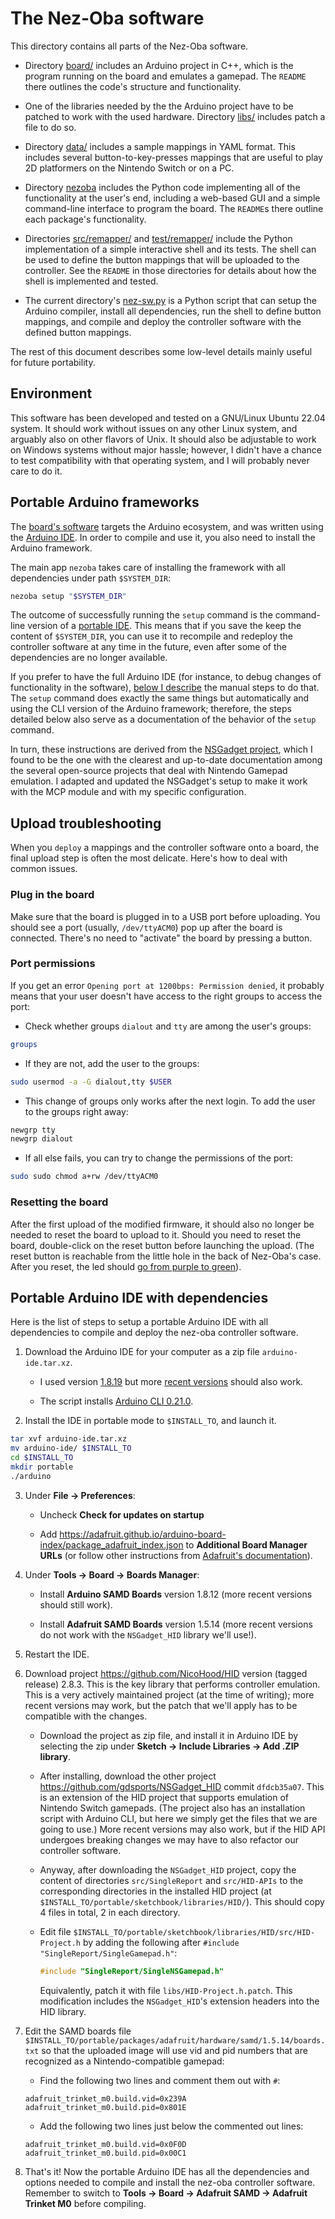 # The Nez-Oba software

This directory contains all parts of the Nez-Oba software.

   - Directory [board/](/src/boards/) includes an Arduino project in
     C++, which is the program running on the board and emulates a
     gamepad. The `README` there outlines the code's structure and
     functionality.
	 
   - One of the libraries needed by the the Arduino project have to be
     patched to work with the used hardware. Directory [libs/](/src/libs/)
     includes patch a file to do so.
	 
   - Directory [data/](/src/data/) includes a sample mappings in YAML
     format. This includes several button-to-key-presses mappings that
     are useful to play 2D platformers on the Nintendo Switch or on a
     PC.
	 
   - Directory [nezoba](/src/nezoba/) includes the Python code
     implementing all of the functionality at the user's end,
     including a web-based GUI and a simple command-line interface to
     program the board. The `README`s there outline each package's
     functionality.
	 
   - Directories [src/remapper/](src/remapper/) and
     [test/remapper/](test/remapper/) include the Python
     implementation of a simple interactive shell and its tests. The
     shell can be used to define the button mappings that will be
     uploaded to the controller. See the `README` in those directories
     for details about how the shell is implemented and tested.
	 
   - The current directory's [nez-sw.py](nez-sw.py) is a Python script
     that can setup the Arduino compiler, install all dependencies,
     run the shell to define button mappings, and compile and deploy
     the controller software with the defined button mappings.
	 
The rest of this document describes some low-level details mainly
useful for future portability.
 

## Environment

This software has been developed and tested on a GNU/Linux Ubuntu
22.04 system. It should work without issues on any other Linux system,
and arguably also on other flavors of Unix. It should also be
adjustable to work on Windows systems without major hassle; however, I
didn't have a chance to test compatibility with that operating system,
and I will probably never care to do it.


## Portable Arduino frameworks
 
The [board's software](/src/board/) targets the Arduino ecosystem, and
was written using the [Arduino
IDE](https://www.arduino.cc/en/software). In order to compile and use
it, you also need to install the Arduino framework.

The main app `nezoba` takes care of installing the framework with all
dependencies under path `$SYSTEM_DIR`:
 
 ```sh
 nezoba setup "$SYSTEM_DIR"
 ```
 
The outcome of successfully running the `setup` command is the
command-line version of a [portable
IDE](https://www.arduino.cc/en/Guide/PortableIDE). This means that if
you save the keep the content of `$SYSTEM_DIR`, you can use it to
recompile and redeploy the controller software at any time in the
future, even after some of the dependencies are no longer available.
 
If you prefer to have the full Arduino IDE (for instance, to debug
changes of functionality in the software), [below I
describe](#portable-arduino-ide-with-dependencies) the manual steps to
do that. The `setup` command does exactly the same things but
automatically and using the CLI version of the Arduino framework;
therefore, the steps detailed below also serve as a documentation of
the behavior of the `setup` command.

In turn, these instructions are derived from the [NSGadget
project](https://github.com/gdsports/NSGadget_HID/tree/master/examples/NSGamepad),
which I found to be the one with the clearest and up-to-date
documentation among the several open-source projects that deal with
Nintendo Gamepad emulation. I adapted and updated the NSGadget's setup
to make it work with the MCP module and with my specific
configuration.


## Upload troubleshooting

When you `deploy` a mappings and the controller software onto a board,
the final upload step is often the most delicate. Here's how to deal
with common issues.

### Plug in the board

Make sure that the board is plugged in to a USB port before uploading.
You should see a port (usually, `/dev/ttyACM0`) pop up after the board
is connected.  There's no need to "activate" the board by pressing a
button.

### Port permissions

If you get an error `Opening port at 1200bps: Permission denied`, it
probably means that your user doesn't have access to the right groups
to access the port:

- Check whether groups `dialout` and `tty` are among the user's
  groups:

```sh
groups
```

- If they are not, add the user to the groups:

```sh
sudo usermod -a -G dialout,tty $USER
```

- This change of groups only works after the next login. To add the
  user to the groups right away:
  
```sh
newgrp tty
newgrp dialout
```

- If all else fails, you can try to change the permissions of the port:

```sh
sudo sudo chmod a+rw /dev/ttyACM0
```
### Resetting the board

After the first upload of the modified firmware, it should also no
longer be needed to reset the board to upload to it. Should you need
to reset the board, double-click on the reset button before launching
the upload. (The reset button is reachable from the little hole in the
back of Nez-Oba's case. After you reset, the led should [go from
purple to
green](https://learn.adafruit.com/adafruit-trinket-m0-circuitpython-arduino/circuitpython)).


## Portable Arduino IDE with dependencies

Here is the list of steps to setup a portable Arduino IDE with all
dependencies to compile and deploy the nez-oba controller software.

   1. Download the Arduino IDE for your computer as a zip file
      `arduino-ide.tar.xz`.
   
      - I used version
        [1.8.19](https://www.arduino.cc/en/Main/OldSoftwareReleases#previous)
        but more [recent versions](https://www.arduino.cc/en/software)
        should also work.
	   
      - The script installs [Arduino CLI
        0.21.0](https://github.com/arduino/arduino-cli/releases).
	   
   2. Install the IDE in portable mode to `$INSTALL_TO`, and launch it.
   
   ```bash
   tar xvf arduino-ide.tar.xz
   mv arduino-ide/ $INSTALL_TO
   cd $INSTALL_TO
   mkdir portable
   ./arduino
   ```
   
   3. Under **File -> Preferences**:

      - Uncheck **Check for updates on startup**
	  
	  - Add
        <https://adafruit.github.io/arduino-board-index/package_adafruit_index.json>
        to **Additional Board Manager URLs** (or follow other
        instructions from [Adafruit's
        documentation](https://learn.adafruit.com/adafruit-metro-m0-express-designed-for-circuitpython/arduino-ide-setup)).
		
   4. Under **Tools -> Board -> Boards Manager**:
   
      - Install **Arduino SAMD Boards** version 1.8.12 (more recent
        versions should still work).
		
	  - Install **Adafruit SAMD Boards** version 1.5.14 (more recent
        versions do not work with the `NSGadget_HID` library we'll use!).
		
   5. Restart the IDE.
   
   6. Download project https://github.com/NicoHood/HID version (tagged release) 
      2.8.3. This is the key library that performs controller
      emulation. This is a very actively maintained project (at the
      time of writing); more recent versions may work, but the patch
      that we'll apply has to be compatible with the changes.
	  
      - Download the project as zip file, and install it in Arduino
        IDE by selecting the zip under **Sketch -> Include Libraries ->
        Add .ZIP library**.
		
      - After installing, download the other project
        https://github.com/gdsports/NSGadget_HID commit
        `dfdcb35a07`. This is an extension of the HID project that
        supports emulation of Nintendo Switch gamepads. (The project
        also has an installation script with Arduino CLI, but here we
        simply get the files that we are going to use.) More recent
        versions may also work, but if the HID API undergoes breaking
        changes we may have to also refactor our controller software.
		
	  - Anyway, after downloading the `NSGadget_HID` project, copy the
        content of directories `src/SingleReport` and `src/HID-APIs`
        to the corresponding directories in the installed HID project
        (at `$INSTALL_TO/portable/sketchbook/libraries/HID/`). This
        should copy 4 files in total, 2 in each directory.
		
      - Edit file
        `$INSTALL_TO/portable/sketchbook/libraries/HID/src/HID-Project.h`
        by adding the following after `#include "SingleReport/SingleGamepad.h"`:
		
		```cpp
		#include "SingleReport/SingleNSGamepad.h"
		```
		
		Equivalently, patch it with file `libs/HID-Project.h.patch`. 
		This modification includes the `NSGadget_HID`'s extension headers 
		into the HID library.
		
   7. Edit the SAMD boards file
      `$INSTALL_TO/portable/packages/adafruit/hardware/samd/1.5.14/boards.txt`
      so that the uploaded image will use vid and pid numbers that
      are recognized as a Nintendo-compatible gamepad:
	  
      - Find the following two lines and comment them out with `#`:
	  
	  ```
	  adafruit_trinket_m0.build.vid=0x239A
      adafruit_trinket_m0.build.pid=0x801E
	  ```
	  
	  - Add the following two lines just below the commented out lines:
	  
	  ```
	  adafruit_trinket_m0.build.vid=0x0F0D
      adafruit_trinket_m0.build.pid=0x00C1
	  ```
	  
   8. That's it! Now the portable Arduino IDE has all the
      dependencies and options needed to compile and install the
      nez-oba controller software. Remember to switch to 
	  **Tools -> Board -> Adafruit SAMD -> Adafruit Trinket M0**
	  before compiling.

